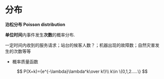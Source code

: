 # 分布

**泊松分布 Poisson distribution**

**单位时间**内事件发生**次数**的概率分布.

一定时间内收到的服务请求；站台的候客人数？；机器出现的故障数；自然灾害发生的次数等等

* 概率质量函数

$$
P(X=k)={e^{-\lambda}\lambda^k\over k!}\\
k\in \{0,1,2.....\}
$$



